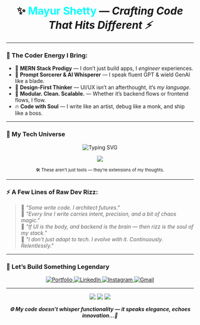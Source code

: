 <h1 align="center">
  ✨ <strong><span style="color:#00FFFF;">Mayur Shetty</span></strong> — <em>Crafting Code That Hits Different ⚡</em>
</h1>


---

### 💼 The Coder Energy I Bring:

- 🧠 **MERN Stack Prodigy** — I don’t just build apps, I *engineer* experiences.
- 🔮 **Prompt Sorcerer & AI Whisperer** — I speak fluent GPT & wield GenAI like a blade.
- 🎨 **Design-First Thinker** — UI/UX isn’t an afterthought, it’s *my language*.
- 🧩 **Modular. Clean. Scalable.** — Whether it’s backend flows or frontend flows, I flow.
- 🔥 **Code with Soul** — I write like an artist, debug like a monk, and ship like a boss.

---

### 🚀 My Tech Universe

<p align="center">
  <img src="https://readme-typing-svg.herokuapp.com?font=Fira+Code&weight=500&size=22&pause=1000&color=00FFF7&center=true&vCenter=true&width=650&height=50&lines=💻+Full-Stack+Developer+Crafting+Futures.;🎨+UI%2FUX+Visionary+with+an+AI+Edge.;⚡+Prompt+Engineer+%7C+GPT+Whisperer.;🚀+Shipping+Ideas+That+Look+and+Feel+Next-Gen.;🧠+Evolving+Relentlessly+in+Tech.;🖤+Code+with+Soul%2C+Design+with+Purpose." alt="Typing SVG" />
</p>

<p align="center">
  <img src="https://skillicons.dev/icons?i=html,css,js,react,nodejs,express,mongodb,java,python,tailwind,bootstrap,mysql,git,github,figma,vscode,openai&theme=dark" />
</p>

<p align="center">
  <sub>🛠️ These aren't just tools — they’re extensions of my thoughts.</sub>
</p>

---

### ⚡ A Few Lines of Raw Dev Rizz:

> 💬 *"Some write code. I architect futures."*  
> 💾 *"Every line I write carries intent, precision, and a bit of chaos magic."*  
> 🖤 *"If UI is the body, and backend is the brain — then rizz is the soul of my stack."*  
> 🧬 *"I don't just adapt to tech. I evolve with it. Continuously. Relentlessly."*

---

### 🤝 Let’s Build Something Legendary
<!-- 🚀 Futuristic Contact Dock -->
<p align="center">
  <a href="https://your-portfolio-link.com" target="_blank">
    <img src="https://img.shields.io/badge/🚀%20Portfolio-Futuristic%20Hub-ff66c4?style=for-the-badge&logo=vercel&logoColor=white" alt="Portfolio"/>
  </a>
  <a href="https://www.linkedin.com/in/your-username" target="_blank">
    <img src="https://img.shields.io/badge/🔗%20LinkedIn-Tech%20Connect-0077B5?style=for-the-badge&logo=linkedin&logoColor=white" alt="LinkedIn"/>
  </a>
  <a href="https://www.instagram.com/your-username" target="_blank">
    <img src="https://img.shields.io/badge/📸%20Instagram-Lifestyle%20%26%20Vibes-E4405F?style=for-the-badge&logo=instagram&logoColor=white" alt="Instagram"/>
  </a>
  <a href="mailto:your-email@gmail.com">
    <img src="https://img.shields.io/badge/✉️%20Gmail-Ping%20Me-D14836?style=for-the-badge&logo=gmail&logoColor=white" alt="Gmail"/>
  </a>
</p>



---

<p align="center">
  <img src="https://img.shields.io/badge/MERN%20Stack-%2300ffc8?style=for-the-badge&logo=javascript&logoColor=white" />
  <img src="https://img.shields.io/badge/Generative%20AI-%23ff00ff?style=for-the-badge&logo=openai&logoColor=white" />
  <img src="https://img.shields.io/badge/UI/UX-Futuristic-%2300ffff?style=for-the-badge" />
</p>

<!---
<p align="center">
  <img src="https://github-readme-stats.vercel.app/api?username=mayurshetty100&show_icons=true&theme=tokyonight&hide_border=true&border_radius=20&title_color=39FF14&icon_color=00FFFF&text_color=FFFFFF&bg_color=00000000" />
</p>

<p align="center">
  <img src="https://github-readme-stats.vercel.app/api/top-langs/?username=mayurshetty100&layout=compact&theme=tokyonight&hide_border=true&border_radius=20&title_color=FF00FF&text_color=FFFFFF&bg_color=00000000" />
</p>

<p align="center">
  <img src="https://github-readme-activity-graph.vercel.app/graph?username=mayurshetty100&bg_color=00000000&color=39FF14&line=00FFFF&point=FF00FF&area=true&hide_border=true" />
</p>


--->

<p align="center"><b><i>⚙️ My code doesn’t whisper functionality — it speaks elegance, echoes innovation...🔅
</i></b></p>
